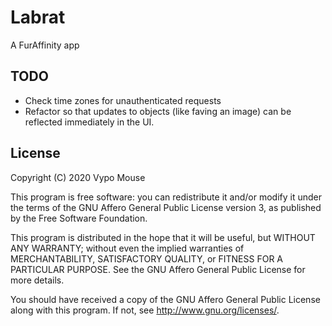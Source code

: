 # Labrat

A FurAffinity app

## TODO

 - Check time zones for unauthenticated requests
 - Refactor so that updates to objects (like faving an image) can be reflected immediately in the UI.

## License

Copyright (C) 2020 Vypo Mouse

This program is free software: you can redistribute it and/or modify it under
the terms of the GNU Affero General Public License version 3, as published by
the Free Software Foundation.

This program is distributed in the hope that it will be useful, but WITHOUT ANY
WARRANTY; without even the implied warranties of MERCHANTABILITY, SATISFACTORY
QUALITY, or FITNESS FOR A PARTICULAR PURPOSE.  See the GNU Affero General Public
License for more details.

You should have received a copy of the GNU Affero General Public License along
with this program.  If not, see <http://www.gnu.org/licenses/>.
